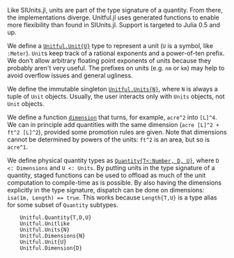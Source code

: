 Like SIUnits.jl, units are part of the type signature of a quantity. From there,
the implementations diverge. Unitful.jl uses generated functions to enable more
flexibility than found in SIUnits.jl. Support is targeted to Julia 0.5 and up.

We define a [`Unitful.Unit{U}`](@ref) type to represent a unit (`U` is a symbol,
like `:Meter`). `Unit`s keep track of a rational exponents and a power-of-ten
prefix. We don't allow arbitrary floating point exponents of units because they
probably aren't very useful. The prefixes on units (e.g. `nm` or `km`) may help
to avoid overflow issues and general ugliness.

We define the immutable singleton [`Unitful.Units{N}`](@ref), where `N` is
always a tuple of `Unit` objects. Usually, the user interacts only with `Units`
objects, not `Unit` objects.

We define a function [`dimension`](@ref) that turns, for example, `acre^2` into
`[L]^4`. We can in principle add quantities with the same dimension
(`acre [L]^2 + ft^2 [L]^2`), provided some promotion rules are given. Note that
dimensions cannot be determined by powers of the units: `ft^2` is an area, but
so is `acre^1`.

We define physical quantity types as [`Quantity{T<:Number, D, U}`](@ref), where
`D <: Dimensions` and `U <: Units`. By putting units in the type signature of a
quantity, staged functions can be used to offload as much of the unit
computation to compile-time as is possible. By also having the dimensions
explicitly in the type signature, dispatch can be done on dimensions:
`isa(1m, Length) == true`. This works because `Length{T,U}` is a type alias for
some subset of `Quantity` subtypes.

```@docs
    Unitful.Quantity{T,D,U}
    Unitful.Unitlike
    Unitful.Units{N}
    Unitful.Dimensions{N}
    Unitful.Unit{U}
    Unitful.Dimension{D}
```
